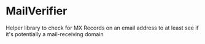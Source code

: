 # MailVerifier

Helper library to check for MX Records on an email address to at least see if it's potentially a mail-receiving domain
